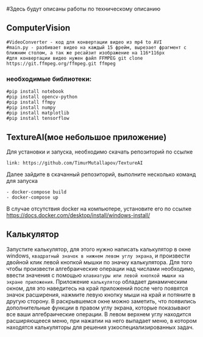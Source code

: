 #Здесь будут описаны работы по техническому описанию


## ComputerVision
```
#VideoConverter - код для конвертации видео из mp4 to AVI
#main.py - разбивает видео на каждый 15 фрейм, вырезает фрагмент с ближним столом, а так же ресайзит изображение на 116*116px
#для конвертации видео нужен файл FFMPEG git clone https://git.ffmpeg.org/ffmpeg.git ffmpeg
```
### необходимые библиотеки:
```
#pip install notebook
#pip install opencv-python
#pip install ffmpy
#pip install numpy
#pip install matplotlib
#pip install tensorflow
```

## TextureAI(мое небольшое приложение)
Для установки и запуска, необходимо скачать репозиторий по ссылке
```
link: https://github.com/TimurMutallapov/TextureAI
```
Далее зайдите в скачанный репозиторий, выполните несколько команд для запуска

```
- docker-compose build
- docker-compose up
```
В случае отсутствия docker на компьютере, установите его по ссылке https://docs.docker.com/desktop/install/windows-install/

## Калькулятор
Запустите калькулятор, для этого нужно написать калькулятор в окне windows, `квадратный значок в нижнем левом углу экрана`, и произвести двойной клик левой кнопкой мышки по значку калькулятора. Для того чтобы произвести алгебраические операции над числами необходимо, ввести значения с помощью `клавиатуры или левой кнопкой мышки на экране приложения`. 
Приложение `калькулятор` обладает динамическим окном, для это наведитесь на край приложений после чего появятся значок расширения, нажмите левую кнопку мыши на край и потяните в другую сторону. В раскрывшемся окне можно заметить,  что появились дополнительные функции в правом углу экрана, которые показывают все ваши алгебраические операции. В левом верхнем углу находится расширяющееся меню,  при нажатии на него выпадает меню, в котором находятся калькуляторы для решения узкоспециализированных задач.






